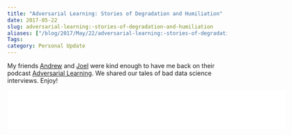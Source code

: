 ```yaml
---
title: "Adversarial Learning: Stories of Degradation and Humiliation"
date: 2017-05-22
slug: adversarial-learning:-stories-of-degradation-and-humiliation
aliases: ["/blog/2017/May/22/adversarial-learning:-stories-of-degradation-and-humiliation/"]
Tags:
category: Personal Update
---
```


My friends [Andrew](http"//www.twitter.com/akm) and [Joel](http://www.twitter.com/joelgrus) were kind enough to have me back on their podcast [Adversarial Learning](http://adversariallearning.com/episode-10-stories-of-degradation-and-humiliation.html). We shared our tales of bad data science interviews. Enjoy!

<iframe style="border: none" src="//html5-player.libsyn.com/embed/episode/id/5378015/height/90/width/640/theme/custom/autonext/no/thumbnail/yes/autoplay/no/preload/no/no_addthis/no/direction/backward/render-playlist/no/custom-color/87A93A/" height="90" width="640" scrolling="no"  allowfullscreen webkitallowfullscreen mozallowfullscreen oallowfullscreen msallowfullscreen></iframe>

